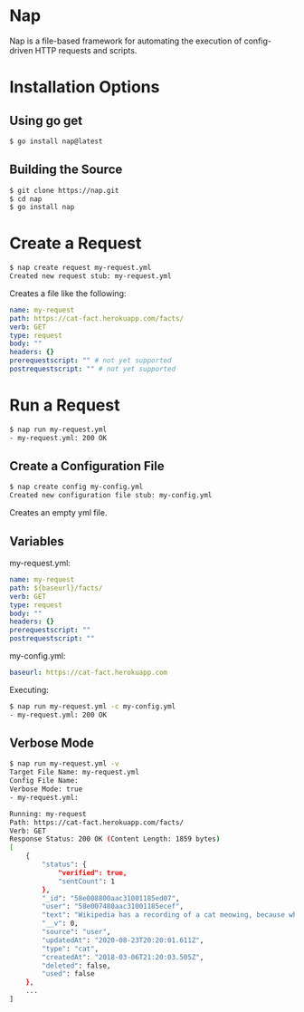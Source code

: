 # Nap

Nap is a file-based framework for automating the execution of config-driven HTTP requests and scripts.

# Installation Options

## Using go get

```bash
$ go install nap@latest
```

## Building the Source

```bash
$ git clone https://nap.git
$ cd nap
$ go install nap
```

# Create a Request

```bash
$ nap create request my-request.yml
Created new request stub: my-request.yml
```

Creates a file like the following:

```yml
name: my-request
path: https://cat-fact.herokuapp.com/facts/
verb: GET
type: request
body: ""
headers: {}
prerequestscript: "" # not yet supported
postrequestscript: "" # not yet supported
```

# Run a Request

```bash
$ nap run my-request.yml
- my-request.yml: 200 OK
```

## Create a Configuration File

```bash
$ nap create config my-config.yml
Created new configuration file stub: my-config.yml
```

Creates an empty yml file.

## Variables

my-request.yml:
```yml
name: my-request
path: ${baseurl}/facts/
verb: GET
type: request
body: ""
headers: {}
prerequestscript: ""
postrequestscript: ""
```

my-config.yml:
```yml
baseurl: https://cat-fact.herokuapp.com
```

Executing:

```bash
$ nap run my-request.yml -c my-config.yml
- my-request.yml: 200 OK
```

## Verbose Mode

```bash
$ nap run my-request.yml -v
Target File Name: my-request.yml
Config File Name: 
Verbose Mode: true
- my-request.yml:

Running: my-request
Path: https://cat-fact.herokuapp.com/facts/
Verb: GET
Response Status: 200 OK (Content Length: 1859 bytes)
[
    {
        "status": {
            "verified": true,
            "sentCount": 1
        },
        "_id": "58e008800aac31001185ed07",
        "user": "58e007480aac31001185ecef",
        "text": "Wikipedia has a recording of a cat meowing, because why not?", 
        "__v": 0,
        "source": "user",
        "updatedAt": "2020-08-23T20:20:01.611Z",
        "type": "cat",
        "createdAt": "2018-03-06T21:20:03.505Z",
        "deleted": false,
        "used": false
    },
    ...
]
```